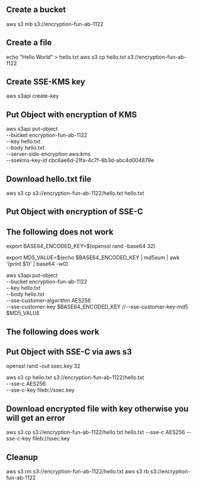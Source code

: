 ## Create a bucket
aws s3 mb s3://encryption-fun-ab-1122

## Create a file
echo "Hello World" > hello.txt
aws s3 cp hello.txt s3://encryption-fun-ab-1122

## Create SSE-KMS key
aws s3api create-key 

## Put Object with encryption of KMS
aws s3api put-object \
--bucket encryption-fun-ab-1122 \
--key hello.txt \
--body hello.txt \
--server-side-encryption aws:kms \
--ssekms-key-id cbc6ae6d-21fa-4c7f-8b3d-abc4d004879e

## Download hello.txt file
aws s3 cp s3://encryption-fun-ab-1122/hello.txt hello.txt

## Put Object with encryption of SSE-C
## The following does not work
export BASE64_ENCODED_KEY=$(openssl rand -base64 32)

export MD5_VALUE=$(echo $BASE64_ENCODED_KEY | md5sum | awk '{print $1}' | base64 -w0)

aws s3api put-object \
--bucket encryption-fun-ab-1122 \
--key hello.txt \
--body hello.txt \
--sse-customer-algorithm AES256 \
--sse-customer-key $BASE64_ENCODED_KEY
//--sse-customer-key-md5 $MD5_VALUE


## The following does work
## Put Object with SSE-C via aws s3
openssl rand -out ssec.key 32

aws s3 cp hello.txt s3://encryption-fun-ab-1122/hello.txt \
--sse-c AES256 \
--sse-c-key fileb://ssec.key

## Download encrypted file with key otherwise you will get an error
aws s3 cp s3://encryption-fun-ab-1122/hello.txt hello.txt --sse-c AES256 --sse-c-key fileb://ssec.key

## Cleanup
aws s3 rm s3://encryption-fun-ab-1122/hello.txt
aws s3 rb s3://encryption-fun-ab-1122